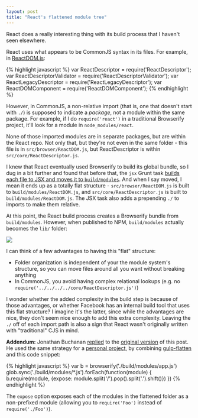 ```yaml
---
layout: post
title: "React's flattened module tree"
---
```


React does a really interesting thing with its build process that I haven't seen elsewhere.

React uses what appears to be CommonJS syntax in its files. For example, in [ReactDOM.js](https://github.com/facebook/react/blob/master/src/browser/ReactDOM.js):

{% highlight javascript %}
var ReactDescriptor = require('ReactDescriptor');
var ReactDescriptorValidator = require('ReactDescriptorValidator');
var ReactLegacyDescriptor = require('ReactLegacyDescriptor');
var ReactDOMComponent = require('ReactDOMComponent');
{% endhighlight %}

However, in CommonJS, a non-relative import (that is, one that doesn't start with `./`) is supposed to indicate a *package*, not a module within the same package. For example, if I do `require('react')` in a traditional Browserify project, it'll look for a module in `node_modules/react`.

None of those imported modules are in separate packages, but are within the React repo. Not only that, but they're not even in the same folder - this file is in `src/browser/ReactDOM.js`, but ReactDescriptor is within `src/core/ReactDescriptor.js`.

I knew that React eventually used Browserify to build its global bundle, so I dug in a bit further and found that before that, the `jsx` Grunt task [builds each file to JSX and moves it to `build/modules`](https://github.com/facebook/react/blob/master/grunt/tasks/jsx.js). And when I say moved, I mean it ends up as a totally flat structure - `src/browser/ReactDOM.js` is built to `build/modules/ReactDOM.js`, and `src/core/ReactDescriptor.js` is built to `build/modules/ReactDOM.js`. The JSX task also adds a prepending `./` to imports to make them relative.

At this point, the React build process creates a Browserify bundle from `build/modules`. However, when published to NPM, `build/modules` actually becomes the `lib/` folder:

![](http://i.imgur.com/w7tH2Ci.png)

I can think of a few advantages to having this "flat" structure:

* Folder organization is independent of your the module system's structure, so you can move files around all you want without breaking anything
* In CommonJS, you avoid having complex relational lookups (e.g. no `require('../../../../core/ReactDescriptor.js')`)

I wonder whether the added complexity in the build step is because of those advantages, or whether Facebook has an internal build tool that uses this flat structure? I imagine it's the latter, since while the advantages are nice, they don't seem nice enough to add this extra complexity. Leaving the `./` off of each import path is also a sign that React wasn't originally written with "traditional" CJS in mind.

**Addendum:** Jonathan Buchanan [replied](https://gist.github.com/thomasboyt/965c6bf248734e93c725#comment-1311212) to the [original version](https://gist.github.com/thomasboyt/965c6bf248734e93c725) of this post. He used the same strategy for a [personal project](https://github.com/insin/reactodo), by combining [gulp-flatten](https://github.com/armed/gulp-flatten) and this code snippet:

{% highlight javascript %}
var b = browserify('./build/modules/app.js')
glob.sync('./build/modules/*.js').forEach(function(module) {
  b.require(module, {expose: module.split('/').pop().split('.').shift()})
})
{% endhighlight %}

The `expose` option exposes each of the modules in the flattened folder as a non-prefixed module (allowing you to `require('Foo')` instead of `require('./Foo')`).
